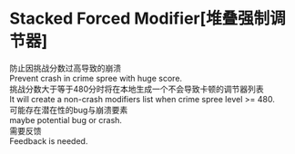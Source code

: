 # Stacked Forced Modifier[堆叠强制调节器]
防止因挑战分数过高导致的崩溃  
Prevent crash in crime spree with huge score.  
挑战分数大于等于480分时将在本地生成一个不会导致卡顿的调节器列表  
It will create a non-crash modifiers list when crime spree level >= 480.  
可能存在潜在性的bug与崩溃要素  
maybe potential bug or crash.  
需要反馈  
Feedback is needed.

